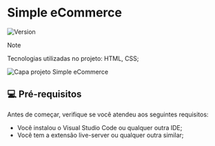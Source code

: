 # Simple eCommerce
<p>
  <img alt="Version" src="https://img.shields.io/badge/version-1.0.0-blue.svg?cacheSeconds=2592000"/>
</p>

>[!NOTE]
> Tecnologias utilizadas no projeto: HTML, CSS;

<img src="https://media.discordapp.net/attachments/1143517905103884332/1237612908893179936/image.png?ex=663c4857&is=663af6d7&hm=9f38b9f97b1e0aee718db95529de79083e4c60838330ae76dff25872e046f3b0&=&format=webp&quality=lossless&width=1367&height=671" alt="Capa projeto Simple eCommerce">

## 💻 Pré-requisitos

Antes de começar, verifique se você atendeu aos seguintes requisitos:

- Você instalou o Visual Studio Code ou qualquer outra IDE;
- Você tem a extensão live-server ou qualquer outra similar;
